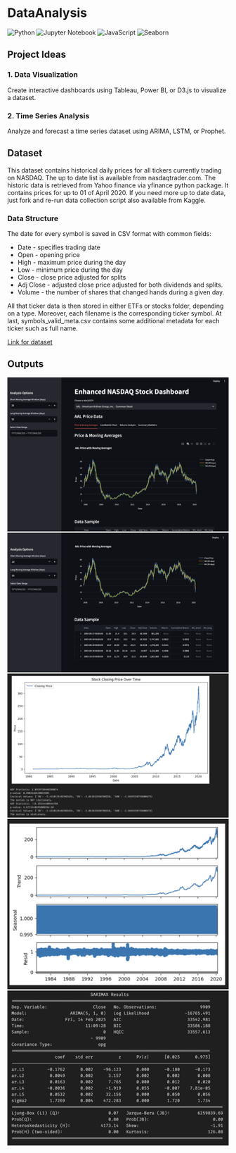 # DataAnalysis

![Python](https://www.python.org/community/logos/python-logo-master-v3-TM.png)
![Jupyter Notebook](https://jupyter.org/assets/main-logo.svg)
![JavaScript](https://upload.wikimedia.org/wikipedia/commons/6/6a/JavaScript-logo.png)
![Seaborn](https://seaborn.pydata.org/_static/seaborn-logo-wide.svg)

## Project Ideas

### 1. Data Visualization
Create interactive dashboards using Tableau, Power BI, or D3.js to visualize a dataset.
### 2. Time Series Analysis
Analyze and forecast a time series dataset using ARIMA, LSTM, or Prophet.

## Dataset

This dataset contains historical daily prices for all tickers currently trading on NASDAQ. The up to date list is available from nasdaqtrader.com. The historic data is retrieved from Yahoo finance via yfinance python package. It contains prices for up to 01 of April 2020. If you need more up to date data, just fork and re-run data collection script also available from Kaggle.

### Data Structure

The date for every symbol is saved in CSV format with common fields:

- Date - specifies trading date
- Open - opening price
- High - maximum price during the day
- Low - minimum price during the day
- Close - close price adjusted for splits
- Adj Close - adjusted close price adjusted for both dividends and splits.
- Volume - the number of shares that changed hands during a given day.

All that ticker data is then stored in either ETFs or stocks folder, depending on a type. Moreover, each filename is the corresponding ticker symbol. At last, symbols_valid_meta.csv contains some additional metadata for each ticker such as full name.

<a href="https://www.kaggle.com/datasets/jacksoncrow/stock-market-dataset?resource=download">Link for dataset</a>

## Outputs

![](dashboard/o1.png)
![](dashboard/o2.png)
![](TimeSeriesForecast/o1.png)
![](TimeSeriesForecast/o2.png)
![](TimeSeriesForecast/o3.png)